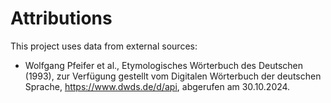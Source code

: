 # Attributions

This project uses data from external sources:

* Wolfgang Pfeifer et al., Etymologisches Wörterbuch des Deutschen (1993), zur Verfügung gestellt vom Digitalen Wörterbuch der deutschen Sprache, <https://www.dwds.de/d/api>, abgerufen am 30.10.2024.
  

